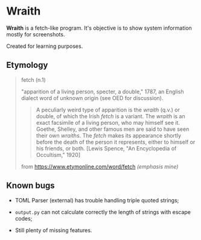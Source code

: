 # Wraith

**Wraith** is a fetch-like program. It's objective is to show system information
mostly for screenshots.

Created for learning purposes.

## Etymology

> fetch (n.1)
>
> "apparition of a living person, specter, a double," 1787, an English dialect
> word of unknown origin (see OED for discussion).
>
> > A peculiarly weird type of apparition is the *wraith* (q.v.) or double, of
> > which the Irish *fetch* is a variant. The *wraith* is an exact facsimile of
> > a living person, who may himself see it. Goethe, Shelley, and other famous
> > men are said to have seen their own *wraiths*. The *fetch* makes its
> > appearance shortly before the death of the person it represents, either to
> > himself or his friends, or both. [Lewis Spence, "An Encyclopedia of
> > Occultism," 1920]
>
> from <https://www.etymonline.com/word/fetch> *(emphasis mine)*

## Known bugs

* TOML Parser (external) has trouble handling triple quoted strings;

* `output.py` can not calculate correctly the length of strings with escape
codes;

* Still plenty of missing features.
